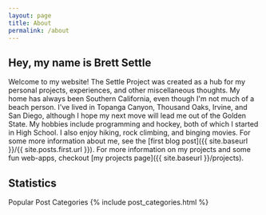 ```yaml
---
layout: page
title: About
permalink: /about
---
```


## Hey, my name is Brett Settle

Welcome to my website!  The Settle Project was created as a hub for my personal projects, experiences, and other miscellaneous thoughts.  My home has always been Southern California, even though I'm not much of a beach person. I've lived in Topanga Canyon, Thousand Oaks, Irvine, and San Diego, although I hope my next move will lead me out of the Golden State.  My hobbies include programming and hockey, both of which I started in High School.  I also enjoy hiking, rock climbing, and binging movies.  For some more information about me, see the [first blog post]({{ site.baseurl }}/{{ site.posts.first.url }}).  For more information on my projects and some fun web-apps, checkout [my projects page]({{ site.baseurl }}/projects).

## Statistics

Popular Post Categories
{% include post_categories.html %}
